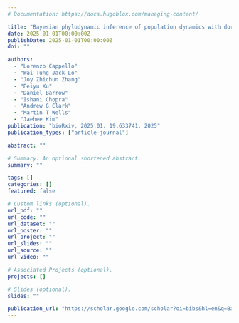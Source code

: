 ```yaml
---
# Documentation: https://docs.hugoblox.com/managing-content/

title: "Bayesian phylodynamic inference of population dynamics with dormancy"
date: 2025-01-01T00:00:00Z
publishDate: 2025-01-01T00:00:00Z
doi: ""

authors:
  - "Lorenzo Cappello"
  - "Wai Tung Jack Lo"
  - "Joy Zhichun Zhang"
  - "Peiyu Xu"
  - "Daniel Barrow"
  - "Ishani Chopra"
  - "Andrew G Clark"
  - "Martin T Wells"
  - "Jaehee Kim"
publication: "bioRxiv, 2025.01. 19.633741, 2025"
publication_types: ["article-journal"]

abstract: ""

# Summary. An optional shortened abstract.
summary: ""

tags: []
categories: []
featured: false

# Custom links (optional).
url_pdf: ""
url_code: ""
url_dataset: ""
url_poster: ""
url_project: ""
url_slides: ""
url_source: ""
url_video: ""

# Associated Projects (optional).
projects: []

# Slides (optional).
slides: ""

publication_url: "https://scholar.google.com/scholar?oi=bibs&hl=en&q=Bayesian+phylodynamic+inference+of+population+dynamics+with+dormancy"
---
```

